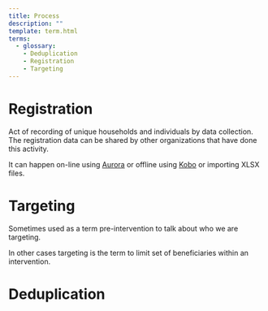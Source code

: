 ```yaml
---
title: Process
description: ""
template: term.html
terms:
  - glossary: 
    - Deduplication
    - Registration
    - Targeting
---
```


# Registration

Act of recording of unique households and individuals by data collection.
The registration data can be shared by other organizations that have done
this activity.

It can happen on-line using [Aurora](aurora) or offline using [Kobo](kobo) or importing XLSX files.


# Targeting

Sometimes used as a term pre-intervention to talk about who we are targeting.</p>
        <p>In other cases targeting is the term to limit set of beneficiaries within
          an intervention.

# Deduplication

#
